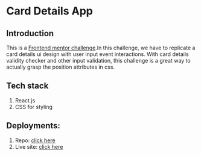 # Card Details App

## Introduction
This is a [Frontend mentor challenge](https://www.frontendmentor.io/challenges/interactive-card-details-form-XpS8cKZDWw).In this challenge, we have to replicate a card details ui design with user input event interactions. With card details validity checker and other input validation, this challenge is a great way to actually grasp the position attributes in css.

## Tech stack
1) React.js
2) CSS for styling

## Deployments:
1) Repo: [click here](https://github.com/swagthehooman/Card_details_FEM)
2) Live site: [click here](https://cardinfodemo.netlify.app/)
